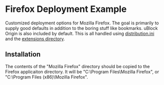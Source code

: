 # Firefox Deployment Example

Customized deployment options for Mozilla Firefox. The goal is primarily to supply good defaults in addition to the boring stuff like bookmarks. uBlock Origin is also included by default. This is all handled using [distribution.ini](Mozilla%20Firefox/distribution/distribution.ini) and the [extensions directory](Mozilla%20Firefox/distribution/extensions).

## Installation

The contents of the "Mozilla Firefox" directory should be copied to the Firefox applicaiton directory. It will be "C:\Program Files\Mozilla Firefox", or "C:\Program Files (x86)\Mozilla Firefox".

